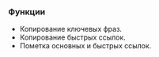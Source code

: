 ### Функции
- Копирование ключевых фраз.
- Копирование быстрых ссылок.
- Пометка основных и быстрых ссылок.
